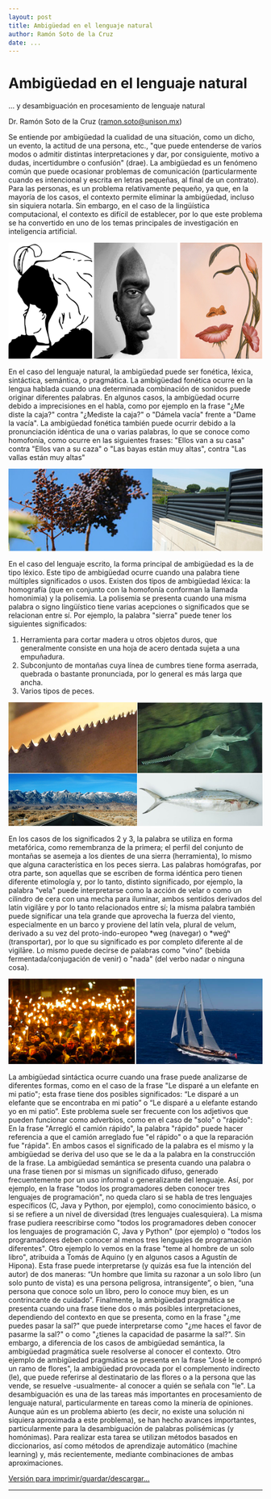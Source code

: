 ```yaml
---
layout: post
title: Ambigüedad en el lenguaje natural
author: Ramón Soto de la Cruz
date: ...
---
```



# Ambigüedad en el lenguaje natural

… y desambiguación en procesamiento de lenguaje natural


Dr. Ramón Soto de la Cruz (ramon.soto@unison.mx)

Se entiende por ambigüedad la cualidad de una situación, como un dicho, un evento, la actitud de una persona, etc., "que puede entenderse de varios modos o admitir distintas interpretaciones y dar, por consiguiente, motivo a dudas, incertidumbre o confusión" (drae).
La ambigüedad es un fenómeno común que puede ocasionar problemas de comunicación (particularmente cuando es intencional y escrita en letras pequeñas, al final de un contrato). Para las personas, es un problema relativamente pequeño, ya que, en la mayoría de los casos, el contexto permite eliminar la ambigüedad, incluso sin siquiera notarla. Sin embargo, en el caso de la lingüística computacional, el contexto es difícil de establecer, por lo que este problema se ha convertido en uno de los temas principales de investigación en inteligencia artificial.

![](https://github.com/rsotoc/images_blog/blob/master/amb01.png)
 
En el caso del lenguaje natural, la ambigüedad puede ser fonética, léxica, sintáctica, semántica, o pragmática.
La ambigüedad fonética ocurre en la lengua hablada cuando una determinada combinación de sonidos puede originar diferentes palabras. En algunos casos, la ambigüedad ocurre debido a imprecisiones en el habla, como por ejemplo en la frase "¿Me diste la caja?" contra "¿Mediste la caja?" o "Dámela vacía" frente a "Dame la vacía". La ambigüedad fonética también puede ocurrir debido a la pronunciación idéntica de una o varias palabras, lo que se conoce como homofonía, como ocurre en las siguientes frases: "Ellos van a su casa" contra "Ellos van a su caza" o "Las bayas están muy altas", contra "Las vallas están muy altas"
 
![](https://github.com/rsotoc/images_blog/blob/master/amb02.png)
 
En el caso del lenguaje escrito, la forma principal de ambigüedad es la de tipo léxico. Este tipo de ambigüedad ocurre cuando una palabra tiene múltiples significados o usos. Existen dos tipos de ambigüedad léxica: la homografía (que en conjunto con la homofonía conforman la llamada homonimia) y la polisemia.
La polisemia se presenta cuando una misma palabra o signo lingüístico tiene varias acepciones o significados que se relacionan entre sí. Por ejemplo, la palabra "sierra" puede tener los siguientes significados:
1.	Herramienta para cortar madera u otros objetos duros, que generalmente consiste en una hoja de acero dentada sujeta a una empuñadura.
2.	Subconjunto de montañas cuya línea de cumbres tiene forma aserrada, quebrada o bastante pronunciada, por lo general es más larga que ancha.
3.	Varios tipos de peces.

![](https://github.com/rsotoc/images_blog/blob/master/amb03.png)

En los casos de los significados 2 y 3, la palabra se utiliza en forma metafórica, como remembranza de la primera; el perfil del conjunto de montañas se asemeja a los dientes de una sierra (herramienta), lo mismo que alguna característica en los peces sierra.
Las palabras homógrafas, por otra parte, son aquellas que se escriben de forma idéntica pero tienen diferente etimología y, por lo tanto, distinto significado, por ejemplo, la palabra "vela" puede interpretarse como la acción de velar o como un cilindro de cera con una mecha para iluminar, ambos sentidos derivados del latín vigilāre y por lo tanto relacionados entre sí; la misma palabra también puede significar una tela grande que aprovecha la fuerza del viento, especialmente en un barco y proviene del latín vela, plural de velum, derivado a su vez del proto-indo-europeo *weg (navegar) o *weǵʰ (transportar), por lo que su significado es por completo diferente al de vigilāre. Lo mismo puede decirse de palabras como "vino" (bebida fermentada/conjugación de venir) o "nada" (del verbo nadar o ninguna cosa).
 
![](https://github.com/rsotoc/images_blog/blob/master/amb04.png)

La ambigüedad sintáctica ocurre cuando una frase puede analizarse de diferentes formas, como en el caso de la frase "Le disparé a un elefante en mi patio"; esta frase tiene dos posibles significados: “Le disparé a un elefante que se encontraba en mi patio” o “Le disparé a u elefante estando yo en mi patio”. Este problema suele ser frecuente con los adjetivos que pueden funcionar como adverbios, como en el caso de "solo" o "rápido": En la frase "Arregló el camión rápido", la palabra "rápido" puede hacer referencia a que el camión arreglado fue "el rápido" o a que la reparación fue "rápida". En ambos casos el significado de la palabra es el mismo y la ambigüedad se deriva del uso que se le da a la palabra en la construcción de la frase.
La ambigüedad semántica se presenta cuando una palabra o una frase tienen por si mismas un significado difuso, generado frecuentemente por un uso informal o generalizante del lenguaje. Así, por ejemplo, en la frase "todos los programadores deben conocer tres lenguajes de programación", no queda claro si se habla de tres lenguajes específicos (C, Java y Python, por ejemplo), como conocimiento básico, o si se refiere a un nivel de diversidad (tres lenguajes cualesquiera). La misma frase pudiera reescribirse como "todos los programadores deben conocer los lenguajes de programación C, Java y Python" (por ejemplo) o "todos los programadores deben conocer al menos tres lenguajes de programación diferentes". Otro ejemplo lo vemos en la frase "teme al hombre de un solo libro", atribuida a Tomás de Aquino (y en algunos casos a Agustín de Hipona). Esta frase puede interpretarse (y quizás esa fue la intención del autor) de dos maneras: “Un hombre que limita su razonar a un solo libro (un solo punto de vista) es una persona peligrosa, intransigente”, o bien, “una persona que conoce solo un libro, pero lo conoce muy bien, es un contrincante de cuidado”.
Finalmente, la ambigüedad pragmática se presenta cuando una frase tiene dos o más posibles interpretaciones, dependiendo del contexto en que se presenta, como en la frase "¿me puedes pasar la sal?" que puede interpretarse como "¿me haces el favor de pasarme la sal?" o como "¿tienes la capacidad de pasarme la sal?". Sin embargo, a diferencia de los casos de ambigüedad semántica, la ambigüedad pragmática suele resolverse al conocer el contexto. Otro ejemplo de ambigüedad pragmática se presenta en la frase "José le compró un ramo de flores", la ambigüedad provocada por el complemento indirecto (le), que puede referirse al destinatario de las flores o a la persona que las vende, se resuelve -usualmente- al conocer a quién se señala con "le".
La desambiguación es una de las tareas más importantes en procesamiento de lenguaje natural, particularmente en tareas como la minería de opiniones. Aunque aún es un problema abierto (es decir, no existe una solución ni siquiera aproximada a este problema), se han hecho avances importantes, particularmente para la desambiguación de palabras polisémicas (y homónimas).  Para realizar esta tarea se utilizan métodos basados en diccionarios, así como métodos de aprendizaje automático (machine learning) y, más recientemente, mediante combinaciones de ambas aproximaciones. 

[Versión para imprimir/guardar/descargar...](https://github.com/rsotoc/images_blog/blob/master/Ambigüedad%20en%20el%20lenguaje%20natural.pdf)

<hr>
